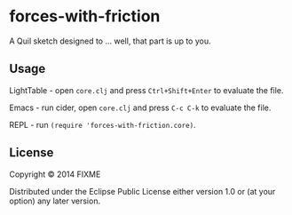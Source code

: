 # forces-with-friction

A Quil sketch designed to ... well, that part is up to you.

## Usage

LightTable - open `core.clj` and press `Ctrl+Shift+Enter` to evaluate the file.

Emacs - run cider, open `core.clj` and press `C-c C-k` to evaluate the file.

REPL - run `(require 'forces-with-friction.core)`.

## License

Copyright © 2014 FIXME

Distributed under the Eclipse Public License either version 1.0 or (at
your option) any later version.
